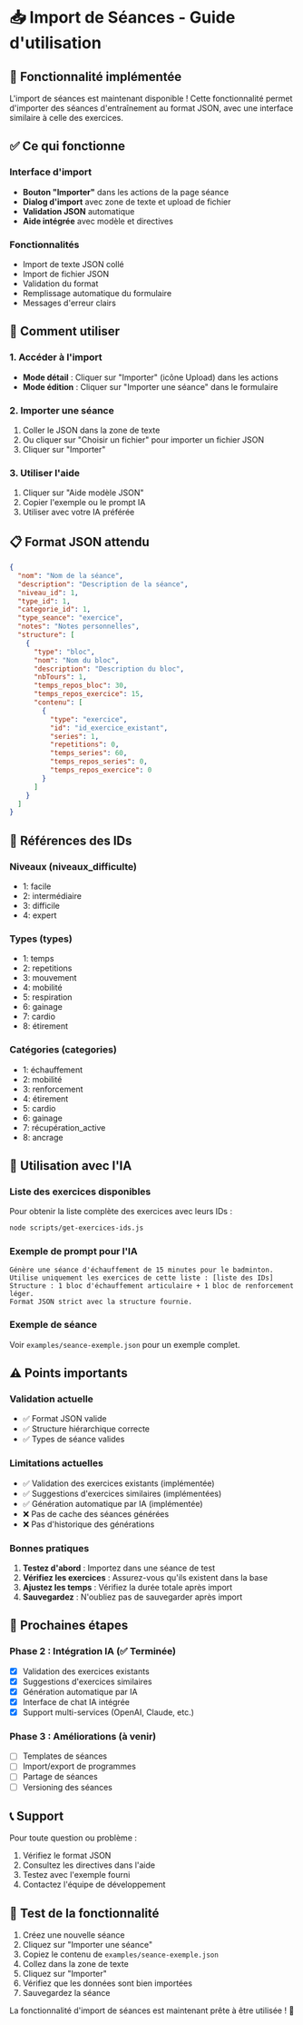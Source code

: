 # 📥 Import de Séances - Guide d'utilisation

## 🎯 Fonctionnalité implémentée

L'import de séances est maintenant disponible ! Cette fonctionnalité permet d'importer des séances d'entraînement au format JSON, avec une interface similaire à celle des exercices.

## ✅ Ce qui fonctionne

### Interface d'import
- **Bouton "Importer"** dans les actions de la page séance
- **Dialog d'import** avec zone de texte et upload de fichier
- **Validation JSON** automatique
- **Aide intégrée** avec modèle et directives

### Fonctionnalités
- Import de texte JSON collé
- Import de fichier JSON
- Validation du format
- Remplissage automatique du formulaire
- Messages d'erreur clairs

## 🔧 Comment utiliser

### 1. Accéder à l'import
- **Mode détail** : Cliquer sur "Importer" (icône Upload) dans les actions
- **Mode édition** : Cliquer sur "Importer une séance" dans le formulaire

### 2. Importer une séance
1. Coller le JSON dans la zone de texte
2. Ou cliquer sur "Choisir un fichier" pour importer un fichier JSON
3. Cliquer sur "Importer"

### 3. Utiliser l'aide
1. Cliquer sur "Aide modèle JSON"
2. Copier l'exemple ou le prompt IA
3. Utiliser avec votre IA préférée

## 📋 Format JSON attendu

```json
{
  "nom": "Nom de la séance",
  "description": "Description de la séance",
  "niveau_id": 1,
  "type_id": 1,
  "categorie_id": 1,
  "type_seance": "exercice",
  "notes": "Notes personnelles",
  "structure": [
    {
      "type": "bloc",
      "nom": "Nom du bloc",
      "description": "Description du bloc",
      "nbTours": 1,
      "temps_repos_bloc": 30,
      "temps_repos_exercice": 15,
      "contenu": [
        {
          "type": "exercice",
          "id": "id_exercice_existant",
          "series": 1,
          "repetitions": 0,
          "temps_series": 60,
          "temps_repos_series": 0,
          "temps_repos_exercice": 0
        }
      ]
    }
  ]
}
```

## 🎯 Références des IDs

### Niveaux (niveaux_difficulte)
- 1: facile
- 2: intermédiaire  
- 3: difficile
- 4: expert

### Types (types)
- 1: temps
- 2: repetitions
- 3: mouvement
- 4: mobilité
- 5: respiration
- 6: gainage
- 7: cardio
- 8: étirement

### Catégories (categories)
- 1: échauffement
- 2: mobilité
- 3: renforcement
- 4: étirement
- 5: cardio
- 6: gainage
- 7: récupération_active
- 8: ancrage

## 🤖 Utilisation avec l'IA

### Liste des exercices disponibles
Pour obtenir la liste complète des exercices avec leurs IDs :
```bash
node scripts/get-exercices-ids.js
```

### Exemple de prompt pour l'IA
```
Génère une séance d'échauffement de 15 minutes pour le badminton.
Utilise uniquement les exercices de cette liste : [liste des IDs]
Structure : 1 bloc d'échauffement articulaire + 1 bloc de renforcement léger.
Format JSON strict avec la structure fournie.
```

### Exemple de séance
Voir `examples/seance-exemple.json` pour un exemple complet.

## ⚠️ Points importants

### Validation actuelle
- ✅ Format JSON valide
- ✅ Structure hiérarchique correcte
- ✅ Types de séance valides

### Limitations actuelles
- ✅ Validation des exercices existants (implémentée)
- ✅ Suggestions d'exercices similaires (implémentées)
- ✅ Génération automatique par IA (implémentée)
- ❌ Pas de cache des séances générées
- ❌ Pas d'historique des générations

### Bonnes pratiques
1. **Testez d'abord** : Importez dans une séance de test
2. **Vérifiez les exercices** : Assurez-vous qu'ils existent dans la base
3. **Ajustez les temps** : Vérifiez la durée totale après import
4. **Sauvegardez** : N'oubliez pas de sauvegarder après import

## 🔄 Prochaines étapes

### Phase 2 : Intégration IA (✅ Terminée)
- [x] Validation des exercices existants
- [x] Suggestions d'exercices similaires
- [x] Génération automatique par IA
- [x] Interface de chat IA intégrée
- [x] Support multi-services (OpenAI, Claude, etc.)

### Phase 3 : Améliorations (à venir)
- [ ] Templates de séances
- [ ] Import/export de programmes
- [ ] Partage de séances
- [ ] Versioning des séances

## 📞 Support

Pour toute question ou problème :
1. Vérifiez le format JSON
2. Consultez les directives dans l'aide
3. Testez avec l'exemple fourni
4. Contactez l'équipe de développement

## 🎉 Test de la fonctionnalité

1. Créez une nouvelle séance
2. Cliquez sur "Importer une séance"
3. Copiez le contenu de `examples/seance-exemple.json`
4. Collez dans la zone de texte
5. Cliquez sur "Importer"
6. Vérifiez que les données sont bien importées
7. Sauvegardez la séance

La fonctionnalité d'import de séances est maintenant prête à être utilisée ! 🚀
